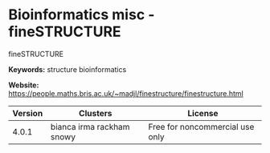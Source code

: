 # Bioinformatics misc - fineSTRUCTURE

fineSTRUCTURE

**Keywords:** structure bioinformatics

**Website:** <https://people.maths.bris.ac.uk/~madjl/finestructure/finestructure.html>

| Version | Clusters | License |
| ------- | -------- | ------- |
| 4.0.1 | bianca irma rackham snowy | Free for noncommercial use only |
